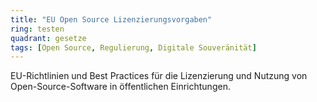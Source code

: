```yaml
---
title: "EU Open Source Lizenzierungsvorgaben"
ring: testen
quadrant: gesetze
tags: [Open Source, Regulierung, Digitale Souveränität]
---
```


EU-Richtlinien und Best Practices für die Lizenzierung und Nutzung von Open-Source-Software in öffentlichen Einrichtungen.
